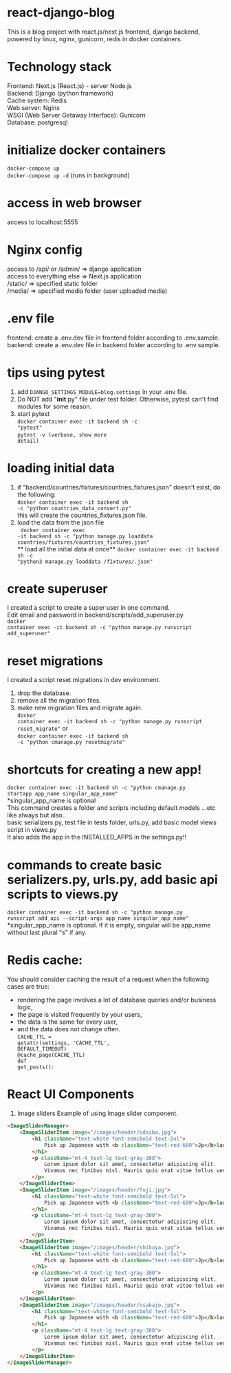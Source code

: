 # react-django-blog
This is a blog project with react.js/next.js frontend, django backend, powered by linux, nginx, gunicorn, redis in docker containers.

# Technology stack
Frontend: Next.js (React.js) - server Node.js\
Backend: Django (python framework)\
Cache system: Redis\
Web server: Nginx\
WSGI (Web Server Getaway Interface): Gunicorn\
Database: postgresql

# initialize docker containers
<code>docker-compose up</code>\
<code>docker-compose up -d</code> (runs in background)

# access in web browser
access to localhost:5555

# Nginx config
access to /api/ or /admin/  => django application\
access to everything else   => Next.js application\
/static/ => specified static folder\
/media/ => specified media folder (user uploaded media)

# .env file
frontend: create a .env.dev file in frontend folder according to .env.sample.\
backend: create a .env.dev file in backend folder according to .env.sample.

# tips using pytest
1. add <code>DJANGO_SETTINGS_MODULE=blog.settings</code> in your .env file.<br>
2. Do NOT add "__init__.py" file under test folder. Otherwise, pytest can't find modules for some reason.<br>
3. start pytest<br>
<code>docker container exec -it backend sh -c "pytest"</code><br>
<code>pytest -v (verbose, show more detail)</code>

# loading initial data
1. if "backend/countries/fixtures/countries_fixtures.json" doesn't exist, do the following:<br>
<code>docker container exec -it backend sh -c "python countries_data_convert.py"</code><br>
this will create the countries_fixtures.json file.<br>
2. load the data from the json file<br>
<code> docker container exec -it backend sh -c "python manage.py loaddata countries/fixtures/countries_fixtures.json"</code><br>
** load all the initial data at once**
<code>docker container exec -it backend sh -c "python3 manage.py loaddata */fixtures/*.json"</code>

# create superuser
I created a script to create a super user in one command. <br>
Edit email and password in backend/scripts/add_superuser.py<br>
<code>docker container exec -it backend sh -c "python manage.py runscript add_superuser"</code>

# reset migrations
I created a script reset migrations in dev environment.<br>
1. drop the database.<br>
2. remove all the migration files.<br>
3. make new migration files and migrate again.<br>
<code>docker container exec -it backend sh -c "python manage.py runscript reset_migrate"</code> or <br>
<code>docker container exec -it backend sh -c "python cmanage.py resetmigrate"</code>

# shortcuts for creating a new app!
<code>docker container exec -it backend sh -c "python cmanage.py startapp app_name singular_app_name"</code><br>
*singular_app_name is optional<br>
This command creates a folder and scripts including default models ...etc like always but also.. <br>
basic serializers.py, test file in tests folder, urls.py, add basic model views script in views.py<br>
It also adds the app in the INSTALLED_APPS in the settings.py!!<br>

# commands to create basic serializers.py, urls.py, add basic api scripts to views.py
<code>docker container exec -it backend sh -c "python manage.py runscript add_api --script-args app_name singular_app_name"</code><br>
*singular_app_name is optional. If it is empty, singular will be app_name without last plural "s" if any.<br>

# Redis cache:
You should consider caching the result of a request when the following cases are true:<br>
- rendering the page involves a lot of database queries and/or business logic,<br>
- the page is visited frequently by your users,<br>
- the data is the same for every user,<br>
- and the data does not change often.<br>
<code>CACHE_TTL = getattr(settings, 'CACHE_TTL', DEFAULT_TIMEOUT)<br>@cache_page(CACHE_TTL)<br>def get_posts():</code>


# React UI Components
1. Image sliders
Example of using Image slider component.
```html
<ImageSliderManager>
    <ImageSliderItem image="/images/header/odaiba.jpg">
        <h1 className="text-white font-semibold text-5xl">
            Pick up Japanese with <b className="text-red-600">Jp</b>launch.
        </h1>
        <p className="mt-4 text-lg text-gray-300">
            Lorem ipsum dolor sit amet, consectetur adipiscing elit.
            Vivamus nec finibus nisl. Mauris quis erat vitae tellus venenatis lobortis.
        </p>
    </ImageSliderItem>
    <ImageSliderItem image="/images/header/fuji.jpg">
        <h1 className="text-white font-semibold text-5xl">
            Pick up Japanese with <b className="text-red-600">Jp</b>launch.
        </h1>
        <p className="mt-4 text-lg text-gray-300">
            Lorem ipsum dolor sit amet, consectetur adipiscing elit.
            Vivamus nec finibus nisl. Mauris quis erat vitae tellus venenatis lobortis.
        </p>
    </ImageSliderItem>
    <ImageSliderItem image="/images/header/shibuya.jpg">
        <h1 className="text-white font-semibold text-5xl">
            Pick up Japanese with <b className="text-red-600">Jp</b>launch.
        </h1>
        <p className="mt-4 text-lg text-gray-300">
            Lorem ipsum dolor sit amet, consectetur adipiscing elit.
            Vivamus nec finibus nisl. Mauris quis erat vitae tellus venenatis lobortis.
        </p>
    </ImageSliderItem>
    <ImageSliderItem image="/images/header/osakajo.jpg">
        <h1 className="text-white font-semibold text-5xl">
            Pick up Japanese with <b className="text-red-600">Jp</b>launch.
        </h1>
        <p className="mt-4 text-lg text-gray-300">
            Lorem ipsum dolor sit amet, consectetur adipiscing elit.
            Vivamus nec finibus nisl. Mauris quis erat vitae tellus venenatis lobortis.
        </p>
    </ImageSliderItem>
</ImageSliderManager>
```
